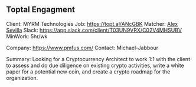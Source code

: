 ## Toptal Engagment

Client: MYRM Technologies
Job: https://topt.al/ANcGBK
Matcher: [Alex Sevilla](https://toptal.slack.com/team/URXV8BD7T)
Slack: https://app.slack.com/client/T03UN9VRX/C02V4MHSUBV
MinWork: 5hr/wk


Company: https://www.pmfus.com/
Contact: Michael-Jabbour

Summary:
Looking for a Cryptocurrency Architect to work 1:1 with the client
to assess and do due diligence on existing crypto activities, write a
white paper for a potential new coin, and create a crypto roadmap for
the organization.
